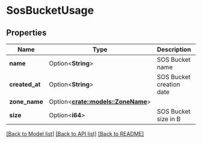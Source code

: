# SosBucketUsage

## Properties

Name | Type | Description | Notes
------------ | ------------- | ------------- | -------------
**name** | Option<**String**> | SOS Bucket name | [optional]
**created_at** | Option<**String**> | SOS Bucket creation date | [optional][readonly]
**zone_name** | Option<[**crate::models::ZoneName**](zone_name.md)> |  | [optional]
**size** | Option<**i64**> | SOS Bucket size in B | [optional][readonly]

[[Back to Model list]](../README.md#documentation-for-models) [[Back to API list]](../README.md#documentation-for-api-endpoints) [[Back to README]](../README.md)


